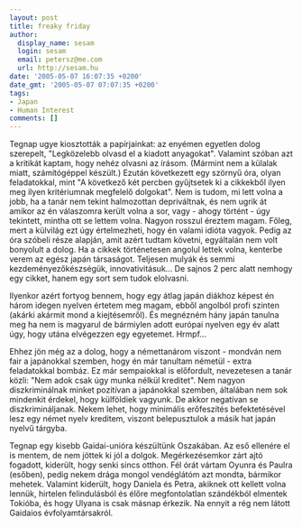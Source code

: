 ```yaml
---
layout: post
title: freaky friday
author:
  display_name: sesam
  login: sesam
  email: petersz@me.com
  url: http://sesam.hu
date: '2005-05-07 16:07:35 +0200'
date_gmt: '2005-05-07 07:07:35 +0200'
tags:
- Japan
- Human Interest
comments: []
---
```


Tegnap ugye kiosztották a papírjainkat: az enyémen egyetlen dolog szerepelt, "Legközelebb olvasd el a kiadott anyagokat". Valamint szóban azt a kritikát kaptam, hogy nehéz olvasni az írásom. (Mármint nem a külalak miatt, számítógéppel készült.) Ezután következett egy szörnyű óra, olyan feladatokkal, mint "A következő két percben gyűjtsetek ki a cikkekből ilyen meg ilyen kritériumnak megfelelő dolgokat". Nem is tudom, mi lett volna a jobb, ha a tanár nem tekint halmozottan depriváltnak, és nem ugrik át amikor az én válaszomra került volna a sor, vagy - ahogy történt - úgy tekintett, mintha ott se lettem volna. Nagyon rosszul éreztem magam. Főleg, mert a külvilág ezt úgy értelmezheti, hogy én valami idióta vagyok. Pedig az óra szóbeli része alapján, amit azért tudtam követni, egyáltalán nem volt bonyolult a dolog. Ha a cikkek történetesen angolul lettek volna, kenterbe verem az egész japán társaságot. Teljesen mulyák és semmi kezdeményezőkészségük, innovativitásuk... De sajnos 2 perc alatt nemhogy egy cikket, hanem egy sort sem tudok elolvasni.

Ilyenkor azért fortyog bennem, hogy egy átlag japán diákhoz képest én három idegen nyelven értetem meg magam, ebből angolból profi szinten (akárki akármit mond a kiejtésemről). És megnézném hány japán tanulna meg ha nem is magyarul de bármiylen adott európai nyelven egy év alatt úgy, hogy utána elvégezzen egy egyetemet. Hrmpf...

Ehhez jön még az a dolog, hogy a némettanárom viszont - mondván nem fair a japánokkal szemben, hogy én már tanultam németül - extra feladatokkal bombáz. Ez már sempaiokkal is előfordult, nevezetesen a tanár közli: "Nem adok csak úgy munka nélkül kreditet". Nem nagyon diszkriminálnak minket pozitívan a japánokkal szemben, általában nem sok mindenkit érdekel, hogy külföldiek vagyunk. De akkor negatívan se diszkrimináljanak. Nekem lehet, hogy minimális erőfeszítés befektetésével lesz egy német nyelv kreditem, viszont belepusztulok a másik hat japán nyelvű tárgyba. 

Tegnap egy kisebb Gaidai-unióra készültünk Oszakában. Az eső ellenére el is mentem, de nem jöttek ki jól a dolgok. Megérkezésemkor zárt ajtó fogadott, kiderült, hogy senki sincs otthon. Fél órát vártam Oyunra és Paulra (esőben), pedig nekem drága mongol vendéglátóm azt mondta, bármikor mehetek. Valamint kiderült, hogy Daniela és Petra, akiknek ott kellett volna lennük, hirtelen felindulásból és élőre megfontolatlan szándékból elmentek Tokióba, és hogy Ulyana is csak másnap érkezik. Na ennyit a rég nem látott Gaidaios évfolyamtársakról.

